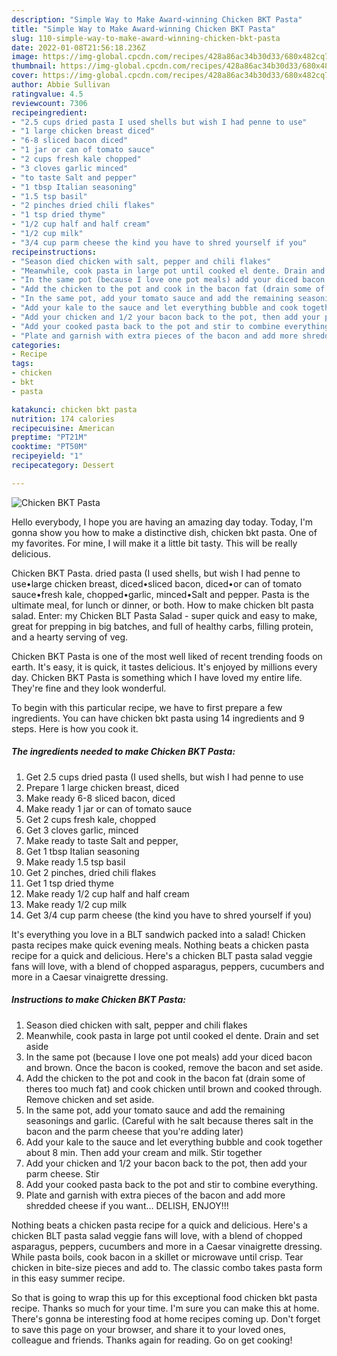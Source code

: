 ```yaml
---
description: "Simple Way to Make Award-winning Chicken BKT Pasta"
title: "Simple Way to Make Award-winning Chicken BKT Pasta"
slug: 110-simple-way-to-make-award-winning-chicken-bkt-pasta
date: 2022-01-08T21:56:18.236Z
image: https://img-global.cpcdn.com/recipes/428a86ac34b30d33/680x482cq70/chicken-bkt-pasta-recipe-main-photo.jpg
thumbnail: https://img-global.cpcdn.com/recipes/428a86ac34b30d33/680x482cq70/chicken-bkt-pasta-recipe-main-photo.jpg
cover: https://img-global.cpcdn.com/recipes/428a86ac34b30d33/680x482cq70/chicken-bkt-pasta-recipe-main-photo.jpg
author: Abbie Sullivan
ratingvalue: 4.5
reviewcount: 7306
recipeingredient:
- "2.5 cups dried pasta I used shells but wish I had penne to use"
- "1 large chicken breast diced"
- "6-8 sliced bacon diced"
- "1 jar or can of tomato sauce"
- "2 cups fresh kale chopped"
- "3 cloves garlic minced"
- "to taste Salt and pepper"
- "1 tbsp Italian seasoning"
- "1.5 tsp basil"
- "2 pinches dried chili flakes"
- "1 tsp dried thyme"
- "1/2 cup half and half cream"
- "1/2 cup milk"
- "3/4 cup parm cheese the kind you have to shred yourself if you"
recipeinstructions:
- "Season died chicken with salt, pepper and chili flakes"
- "Meanwhile, cook pasta in large pot until cooked el dente. Drain and set aside"
- "In the same pot (because I love one pot meals) add your diced bacon and brown. Once the bacon is cooked, remove the bacon and set aside."
- "Add the chicken to the pot and cook in the bacon fat (drain some of theres too much fat) and cook chicken until brown and cooked through. Remove chicken and set aside."
- "In the same pot, add your tomato sauce and add the remaining seasonings and garlic. (Careful with he salt because theres salt in the bacon and the parm cheese that you&#39;re adding later)"
- "Add your kale to the sauce and let everything bubble and cook together about 8 min. Then add your cream and milk. Stir together"
- "Add your chicken and 1/2 your bacon back to the pot, then add your parm cheese. Stir"
- "Add your cooked pasta back to the pot and stir to combine everything."
- "Plate and garnish with extra pieces of the bacon and add more shredded cheese if you want... DELISH, ENJOY!!!"
categories:
- Recipe
tags:
- chicken
- bkt
- pasta

katakunci: chicken bkt pasta 
nutrition: 174 calories
recipecuisine: American
preptime: "PT21M"
cooktime: "PT50M"
recipeyield: "1"
recipecategory: Dessert

---
```



![Chicken BKT Pasta](https://img-global.cpcdn.com/recipes/428a86ac34b30d33/680x482cq70/chicken-bkt-pasta-recipe-main-photo.jpg)

Hello everybody, I hope you are having an amazing day today. Today, I'm gonna show you how to make a distinctive dish, chicken bkt pasta. One of my favorites. For mine, I will make it a little bit tasty. This will be really delicious.

Chicken BKT Pasta. dried pasta (I used shells, but wish I had penne to use•large chicken breast, diced•sliced bacon, diced•or can of tomato sauce•fresh kale, chopped•garlic, minced•Salt and pepper. Pasta is the ultimate meal, for lunch or dinner, or both. How to make chicken blt pasta salad. Enter: my Chicken BLT Pasta Salad - super quick and easy to make, great for prepping in big batches, and full of healthy carbs, filling protein, and a hearty serving of veg.

Chicken BKT Pasta is one of the most well liked of recent trending foods on earth. It's easy, it is quick, it tastes delicious. It's enjoyed by millions every day. Chicken BKT Pasta is something which I have loved my entire life. They're fine and they look wonderful.


To begin with this particular recipe, we have to first prepare a few ingredients. You can have chicken bkt pasta using 14 ingredients and 9 steps. Here is how you cook it.

<!--inarticleads1-->

##### The ingredients needed to make Chicken BKT Pasta:

1. Get 2.5 cups dried pasta (I used shells, but wish I had penne to use
1. Prepare 1 large chicken breast, diced
1. Make ready 6-8 sliced bacon, diced
1. Make ready 1 jar or can of tomato sauce
1. Get 2 cups fresh kale, chopped
1. Get 3 cloves garlic, minced
1. Make ready to taste Salt and pepper,
1. Get 1 tbsp Italian seasoning
1. Make ready 1.5 tsp basil
1. Get 2 pinches, dried chili flakes
1. Get 1 tsp dried thyme
1. Make ready 1/2 cup half and half cream
1. Make ready 1/2 cup milk
1. Get 3/4 cup parm cheese (the kind you have to shred yourself if you)


It&#39;s everything you love in a BLT sandwich packed into a salad! Chicken pasta recipes make quick evening meals. Nothing beats a chicken pasta recipe for a quick and delicious. Here&#39;s a chicken BLT pasta salad veggie fans will love, with a blend of chopped asparagus, peppers, cucumbers and more in a Caesar vinaigrette dressing. 

<!--inarticleads2-->

##### Instructions to make Chicken BKT Pasta:

1. Season died chicken with salt, pepper and chili flakes
1. Meanwhile, cook pasta in large pot until cooked el dente. Drain and set aside
1. In the same pot (because I love one pot meals) add your diced bacon and brown. Once the bacon is cooked, remove the bacon and set aside.
1. Add the chicken to the pot and cook in the bacon fat (drain some of theres too much fat) and cook chicken until brown and cooked through. Remove chicken and set aside.
1. In the same pot, add your tomato sauce and add the remaining seasonings and garlic. (Careful with he salt because theres salt in the bacon and the parm cheese that you&#39;re adding later)
1. Add your kale to the sauce and let everything bubble and cook together about 8 min. Then add your cream and milk. Stir together
1. Add your chicken and 1/2 your bacon back to the pot, then add your parm cheese. Stir
1. Add your cooked pasta back to the pot and stir to combine everything.
1. Plate and garnish with extra pieces of the bacon and add more shredded cheese if you want... DELISH, ENJOY!!!


Nothing beats a chicken pasta recipe for a quick and delicious. Here&#39;s a chicken BLT pasta salad veggie fans will love, with a blend of chopped asparagus, peppers, cucumbers and more in a Caesar vinaigrette dressing. While pasta boils, cook bacon in a skillet or microwave until crisp. Tear chicken in bite-size pieces and add to. The classic combo takes pasta form in this easy summer recipe. 

So that is going to wrap this up for this exceptional food chicken bkt pasta recipe. Thanks so much for your time. I'm sure you can make this at home. There's gonna be interesting food at home recipes coming up. Don't forget to save this page on your browser, and share it to your loved ones, colleague and friends. Thanks again for reading. Go on get cooking!
